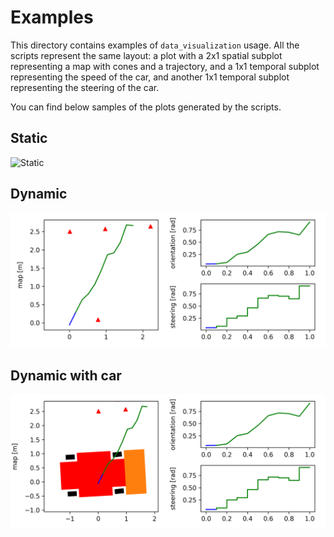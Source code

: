 # Examples

This directory contains examples of `data_visualization` usage.
All the scripts represent the same layout: a plot with a 2x1 spatial subplot representing a map with cones and a
trajectory, and a 1x1 temporal subplot representing the speed of the car, and another 1x1 temporal subplot representing
the steering of the car.

You can find below samples of the plots generated by the scripts.

## Static

![Static](static_plot_example.png)

## Dynamic

![Dynamic](dynamic_plot_example.gif)

## Dynamic with car

![Dynamic with car](car_example.gif)
